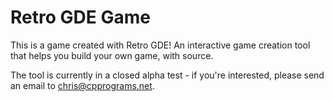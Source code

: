# Retro GDE Game

This is a game created with Retro GDE! An interactive game creation tool that helps
you build your own game, with source. 

The tool is currently in a closed alpha test - if you're interested, please send an email
to chris@cpprograms.net. 